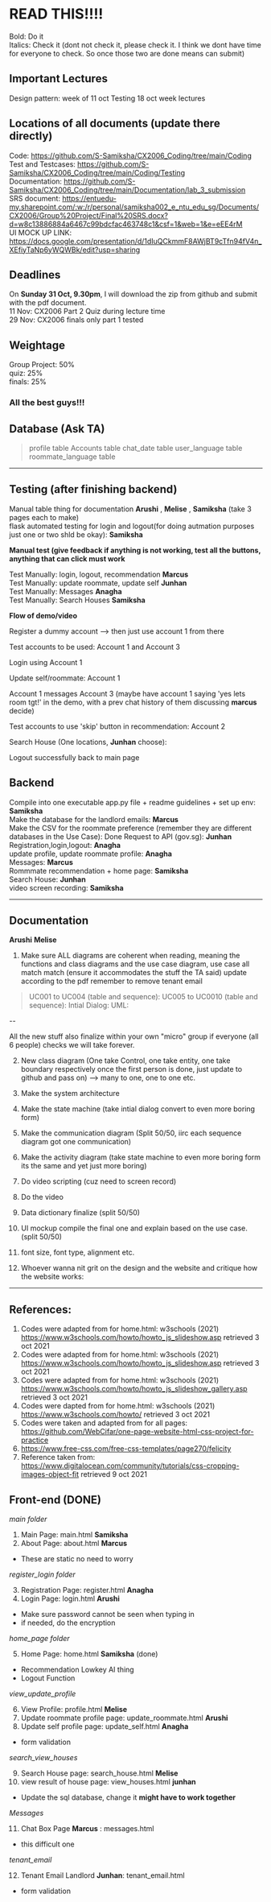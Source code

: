 # READ THIS!!!!
Bold: Do it<br>
Italics: Check it (dont not check it, please check it. I think we dont have time for everyone to check. So once those two are done means can submit) <br>

## Important Lectures 
Design pattern: week of 11 oct 
Testing 18 oct week lectures 

## Locations of all documents (update there directly)
Code: https://github.com/S-Samiksha/CX2006_Coding/tree/main/Coding <br>
Test and Testcases: https://github.com/S-Samiksha/CX2006_Coding/tree/main/Coding/Testing <br>
Documentation: https://github.com/S-Samiksha/CX2006_Coding/tree/main/Documentation/lab_3_submission <br>
SRS document: https://entuedu-my.sharepoint.com/:w:/r/personal/samiksha002_e_ntu_edu_sg/Documents/CX2006/Group%20Project/Final%20SRS.docx?d=w8c13886884a6467c99bdcfac463748c1&csf=1&web=1&e=eEE4rM <br>
UI MOCK UP LINK:  https://docs.google.com/presentation/d/1dIuQCkmmF8AWjBT9cTfn94fV4n_XEfiyTaNp6yWQWBk/edit?usp=sharing <br>

## Deadlines
On **Sunday 31 Oct, 9.30pm**, I will download the zip from github and submit with the pdf document. <br>
11 Nov: CX2006 Part 2 Quiz during lecture time <br>
29 Nov: CX2006 finals only part 1 tested <br>

## Weightage
Group Project: 50% <br>
quiz: 25% <br>
finals: 25% <br>


### All the best guys!!! 


## Database (Ask TA)
> profile table 
> Accounts table
> chat_date table
> user_language table
> roommate_language table 

---
## Testing (after finishing backend)
Manual table thing for documentation **Arushi** , **Melise** , **Samiksha** (take 3 pages each to make) <br>
flask automated testing for login and logout(for doing autmation purposes just one or two shld be okay): **Samiksha** <br> 

**Manual test (give feedback if anything is not working, test all the buttons, anything that can click must work**

Test Manually: login, logout, recommendation **Marcus** <br>
Test Manually: update roommate, update self **Junhan** <br>
Test Manually: Messages **Anagha** <br>
Test Manually: Search Houses **Samiksha** <br>

**Flow of demo/video**

Register a dummy account --> then just use account 1 from there 

Test accounts to be used: Account 1 and Account 3

Login using Account 1

Update self/roommate: Account 1

Account 1 messages Account 3 (maybe have account 1 saying 'yes lets room tgt!' in the demo, with a prev chat history of them discussing **marcus** decide)

Test accounts to use 'skip' button in recommendation: Account 2

Search House (One locations, **Junhan** choose):

Logout successfully back to main page 



## Backend 

Compile into one executable app.py file + readme guidelines + set up env: **Samiksha** <br>
Make the database for the landlord emails: **Marcus** <br>
Make the CSV for the roommate preference (remember they are different databases in the Use Case):  Done 
Request to API (gov.sg): **Junhan** <br>
Registration,login,logout: **Anagha**  <br>
update profile, update roommate profile: **Anagha**  <br>
Messages: **Marcus**  <br>
Rommmate recommendation + home page: **Samiksha**  <br>
Search House: **Junhan**  <br>
video screen recording: **Samiksha** <br>

---

## Documentation
**Arushi** **Melise**
1. Make sure ALL diagrams are coherent when reading, meaning the functions and class diagrams and the use case diagram, use case all match match (ensure it accommodates the stuff the TA said)  update according to the pdf
remember to remove tenant email 

> UC001 to UC004 (table and sequence): 
> UC005 to UC0010 (table and sequence): 
> Intial Dialog:
> UML: 

--

All the new stuff
also finalize within your own "micro" group if everyone (all 6 people) checks we will take forever. 

2. New class diagram   (One take Control, one take entity, one take boundary respectively once the first person is done, just update to github and pass on) --> many to one, one to one etc. 

3. Make the system architecture 

4. Make the state machine (take intial dialog convert to even more boring form)

5. Make the communication diagram  (Split 50/50, iirc each sequence diagram got one communication)

6. Make the activity diagram  (take state machine to even more boring form its the same and yet just more boring)

7. Do video scripting  (cuz need to screen record)

8. Do the video 

9. Data dictionary finalize   (split 50/50)

10. UI mockup compile the final one and explain based on the use case.  (split 50/50)

11. font size, font type, alignment etc. 

12. Whoever wanna nit grit on the design and the website and critique how the website works: 

---



## References:

1. Codes were adapted from for home.html: w3schools (2021) https://www.w3schools.com/howto/howto_js_slideshow.asp retrieved 3 oct 2021
2. Codes were adapted from for home.html: w3schools (2021) https://www.w3schools.com/howto/howto_js_slideshow.asp retrieved 3 oct 2021
3. Codes were adapted from for home.html: w3schools (2021) https://www.w3schools.com/howto/howto_js_slideshow_gallery.asp retrieved 3 oct 2021
4. Codes were dapted from for home.html: w3schools (2021) https://www.w3schools.com/howto/ retrieved 3 oct 2021
5. Codes were taken and adapted from for all pages: https://github.com/WebCifar/one-page-website-html-css-project-for-practice 
6. https://www.free-css.com/free-css-templates/page270/felicity 
7. Reference taken from: https://www.digitalocean.com/community/tutorials/css-cropping-images-object-fit retrieved 9 oct 2021




## Front-end (DONE)

*main folder* <br>

1. Main Page: main.html **Samiksha** 
2. About Page: about.html **Marcus** 

- These are static no need to worry


*register_login folder* <br>

3. Registration Page: register.html **Anagha** 
4. Login Page: login.html **Arushi** 

- Make sure password cannot be seen when typing in 
- if needed, do the encryption 

*home_page folder*

5. Home Page: home.html **Samiksha** (done)
- Recommendation Lowkey AI thing 
- Logout Function

*view_update_profile* <br>

6. View Profile: profile.html **Melise** 
7. Update roommate profile page: update_roommate.html **Arushi**
8. Update self profile page: update_self.html **Anagha** 

- form validation 


*search_view_houses* <br>

9. Search House page: search_house.html **Melise** 
10. view result of house page: view_houses.html **junhan** 
- Update the sql database, change it **might have to work together** 

*Messages*

11. Chat Box Page **Marcus** : messages.html
- this difficult one

*tenant_email*

12. Tenant Email Landlord **Junhan**: tenant_email.html
- form validation 



